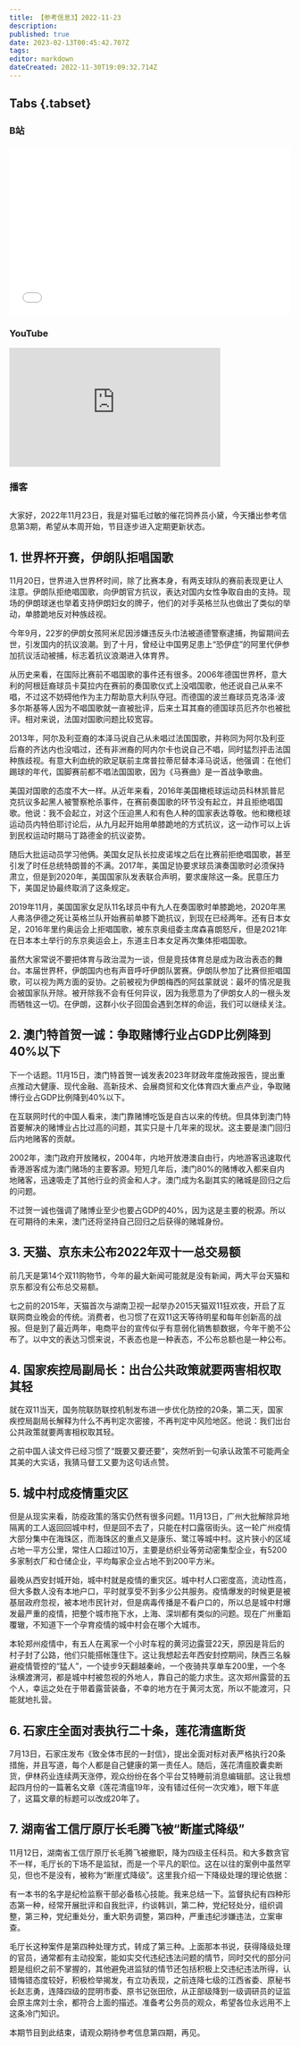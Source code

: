 ```yaml
---
title: 【参考信息3】2022-11-23
description: 
published: true
date: 2023-02-13T00:45:42.707Z
tags: 
editor: markdown
dateCreated: 2022-11-30T19:09:32.714Z
---
```


## Tabs {.tabset}
### B站
<div style="position: relative; padding: 30% 45%;">
<iframe style="position: absolute; width: 100%; height: 100%; left: 0; top: 0;" src="//player.bilibili.com/player.html?&bvid=BV12K411d7WQ&page=1&as_wide=1&high_quality=1&danmaku=1" scrolling="no" border="0" frameborder="no" framespacing="0" allowfullscreen="true"></iframe>
</div>

### YouTube
<div style="position: relative; padding-bottom: calc(56.25% * 0.75); /* 16:9 */ width: 75%; height: 0;">
<iframe style="position: absolute; top: 0; left: 0; width: 100%; height: 100%;" src="https://www.youtube-nocookie.com/embed/PKA-46NMYOY" title="YouTube video player" frameborder="0" allow="accelerometer; autoplay; clipboard-write; encrypted-media; gyroscope; picture-in-picture" allowfullscreen></iframe>
</div>
  
### 播客
<div class="podcast-player"></div>

## 

大家好，2022年11月23日，我是对猫毛过敏的催花饲养员小黛，今天播出参考信息第3期，希望从本周开始，节目逐步进入定期更新状态。

## 1. 世界杯开赛，伊朗队拒唱国歌

11月20日，世界进入世界杯时间，除了比赛本身，有两支球队的赛前表现更让人注意。伊朗队拒绝唱国歌，向伊朗官方抗议，表达对国内女性争取自由的支持。现场的伊朗球迷也举着支持伊朗妇女的牌子，他们的对手英格兰队也做出了类似的举动，单膝跪地反对种族歧视。

今年9月，22岁的伊朗女孩阿米尼因涉嫌违反头巾法被道德警察逮捕，拘留期间去世，引发国内的抗议浪潮。到了十月，曾经让中国男足患上“恐伊症”的阿里代伊参加抗议活动被捕，标志着抗议浪潮进入体育界。

从历史来看，在国际比赛前不唱国歌的事件还有很多。2006年德国世界杯，意大利的阿根廷裔球员卡莫拉内在赛前的奏国歌仪式上没唱国歌，他还说自己从来不唱，不过这不妨碍他作为主力帮助意大利队夺冠。而德国的波兰裔球员克洛泽·波多尔斯基等人因为不唱国歌就一直被批评，后来土耳其裔的德国球员厄齐尔也被批评。相对来说，法国对国歌问题比较宽容。

2013年，阿尔及利亚裔的本泽马说自己从未唱过法国国歌，并称同为阿尔及利亚后裔的齐达内也没唱过，还有非洲裔的阿内尔卡也说自己不唱，同时猛烈抨击法国种族歧视。有意大利血统的欧足联前主席普拉蒂尼替本泽马说话，他强调：在他们踢球的年代，国脚赛前都不唱法国国歌，因为《马赛曲》是一首战争歌曲。

美国对国歌的态度不大一样。从近年来看，2016年美国橄榄球运动员科林凯普尼克抗议多起黑人被警察枪杀事件，在赛前奏国歌的环节没有起立，并且拒绝唱国歌。他说：我不会起立，对这个压迫黑人和有色人种的国家表达尊敬。他和橄榄球运动员内特伯耶讨论后，从九月起开始用单膝跪地的方式抗议，这一动作可以上诉到民权运动时期马丁路德金的抗议姿势。

随后大批运动员学习他俩。美国女足队长拉皮诺埃之后在比赛前拒绝唱国歌，甚至引发了时任总统特朗普的不满。2017年，美国足协要求球员演奏国歌时必须保持肃立，但是到2020年，美国国家队发表联合声明，要求废除这一条。民意压力下，美国足协最终取消了这条规定。

2019年11月，美国国家女足队11名球员中有九人在奏国歌时单膝跪地，2020年黑人弗洛伊德之死让英格兰队开始赛前单膝下跪抗议，到现在已经两年。还有日本女足，2016年里约奥运会上拒唱国歌，被东京奥组委主席森喜朗怒斥，但是2021年在日本本土举行的东京奥运会上，东道主日本女足再次集体拒唱国歌。

虽然大家常说不要把体育与政治混为一谈，但是竞技体育总是成为政治表态的舞台。本届世界杯，伊朗国内也有声音呼吁伊朗队罢赛。伊朗队参加了比赛但拒唱国歌，可以视为两方面的妥协。之前被视为伊朗梅西的阿兹蒙就说：最坏的情况是我会被国家队开除。被开除我不会有任何异议，因为我愿意为了伊朗女人的一根头发而牺牲这一切。在伊朗，这群小伙子回国会遇到怎样的命运，我们可以继续关注。

## 2. 澳门特首贺一诚：争取赌博行业占GDP比例降到40%以下

下一个话题。11月15日，澳门特首贺一诚发表2023年财政年度施政报告，提出重点推动大健康、现代金融、高新技术、会展商贸和文化体育四大重点产业，争取赌博行业占GDP比例降到40%以下。

在互联网时代的中国人看来，澳门靠赌博吃饭是自古以来的传统。但具体到澳门特首要解决的赌博业占比过高的问题，其实只是十几年来的现状。这主要是澳门回归后内地赌客的贡献。

2002年，澳门政府开放赌权，2004年，内地开放港澳自由行，内地游客迅速取代香港游客成为澳门赌场的主要客源。短短几年后，澳门80%的赌博收入都来自内地赌客，迅速吸走了其他行业的资金和人才。澳门成为名副其实的赌城是回归之后的问题。

不过贺一诚也强调了赌博业至少也要占GDP的40%，因为这是主要的税源。所以在可期待的未来，澳门还将坚持自己回归之后获得的赌城身份。

## 3. 天猫、京东未公布2022年双十一总交易额

前几天是第14个双11购物节，今年的最大新闻可能就是没有新闻，两大平台天猫和京东都没有公布总交易额。

七之前的2015年，天猫首次与湖南卫视一起举办2015天猫双11狂欢夜，开启了互联网商业晚会的传统。消费者，也习惯了在双11这天等待明星和每年创新高的战报。但是到了最近两年，电商平台的宣传似乎有意弱化销售额数据，今年干脆不公布了。以中文的表达习惯来说，不表态也是一种表态，不公布总额也是一种公布。

## 4. 国家疾控局副局长：出台公共政策就要两害相权取其轻

就在双11当天，国务院联防联控机制发布进一步优化防控的20条，第二天，国家疾控局副局长解释为什么不再判定次密接，不再判定中风险地区。他说：我们出台公共政策就要两害相权取其轻。

之前中国人读文件已经习惯了“既要又要还要”，突然听到一句承认政策不可能两全其美的大实话，我猜马督工又要为这句话点赞。

## 5. 城中村成疫情重灾区

但是从现实来看，防疫政策的落实仍然有很多问题。11月13日，广州大批解除异地隔离的工人返回回城中村，但是回不去了，只能在村口露宿街头。这一轮广州疫情大部分集中在海珠区，而海珠区的重点又是康乐、鹭江等城中村。这片狭小的区域占地一平方公里，常住人口超过10万，主要是纺织业等劳动密集型企业，有5200多家制衣厂和仓储企业，平均每家企业占地不到200平方米。

最晚从西安封城开始，城中村就是疫情的重灾区。城中村人口密度高，流动性高，但大多数人没有本地户口，平时就享受不到多少公共服务。疫情爆发的时候更是被基层政府忽视，被本地市民针对，但是病毒传播是不看户口的，所以总是城中村爆发最严重的疫情，把整个城市拖下水，上海、深圳都有类似的问题。现在广州重蹈覆辙，不知道下一个孕育疫情的城中村会在哪个大城市。

本轮郑州疫情中，有五人在离家一个小时车程的黄河边露营22天，原因是背后的村子封了公路，他们只能搭帐篷住下。这让我想起去年西安封控期间，陕西三名躲避疫情管控的“猛人”，一个徒步9天翻越秦岭，一个夜骑共享单车200里，一个冬泳横渡渭河，都是城中村被忽视的外地人，靠自己的能力求生。这次郑州露营的五个人，幸运之处在于带着露营装备，不幸的地方在于黄河太宽，所以不能渡河，只能就地扎营。

## 6. 石家庄全面对表执行二十条，莲花清瘟断货

7月13日，石家庄发布《致全体市民的一封信》，提出全面对标对表严格执行20条措施，并且写道，每个人都是自己健康的第一责任人。随后，莲花清瘟胶囊卖断货，伊林药业连续两天涨停，观众纷纷在各个平台艾特睡前消息编辑部。这让我想起四月份的一篇著名文章《莲花清瘟19年，没有错过任何一次灾难》，眼下年底了，这篇文章的标题可以改成20年了。

## 7. 湖南省工信厅原厅长毛腾飞被“断崖式降级”

11月12日，湖南省工信厅原厅长毛腾飞被撤职，降为四级主任科员。和大多数贪官不一样，毛厅长的下场不是监狱，而是一个平凡的职位。这在以往的案例中虽然罕见，但也不是没有，被称为“断崖式降级”。这里我介绍一下降级处理的理论依据：

有一本书的名字是纪检监察干部必备核心技能。我来总结一下。监督执纪有四种形态第一种，经常开展批评和自我批评，约谈韩训，第二种，党纪轻处分，组织调整，第三种，党纪重处分，重大职务调整，第四种，严重违纪涉嫌违法，立案审查。

毛厅长这种案件是第四种处理方式，转成了第三种。上面那本书说，获得降级处理的官员，通常都有主动投案，能如实交代违纪违法问题的情节，同时交代的部分问题是组织之前不掌握的，其他避免进监狱的情节还包括积极上交违纪违法所得，认错悔错态度较好，积极检举揭发，有立功表现，之前连降七级的江西省委、原秘书长赵志勇，连降四级的昆明市委、原书记张田欣，从正部级降到一级调研员的证监会原主席刘士余，都符合上面的描述。准备考公务员的观众，希望各位永远用不上这条冷门知识。

本期节目到此结束，请观众期待参考信息第四期，再见。